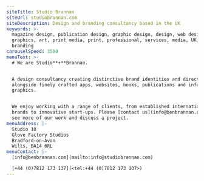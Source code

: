 ```yaml
---
siteTitle: Studio Brannan
siteUrl: studiobrannan.com
siteDescription: Design and branding consultancy based in the UK
keywords: >-
  magazine design, publication design, graphic design, design, web design,
  graphics, art, print media, print, professional, services, media, UK, app,
  branding
carouselSpeed: 3500
menuText: >-
  # We are Studio**+**Brannan.


  A design consultancy creating distinctive brand identities and direction,
  alongside finely crafted apps, websites, books, publications and information
  graphics. 


  We enjoy working with a range of clients, from established international
  brands to innovative start-ups. Please [contact us](info@benbrannan.com) to
  see more of our work and discuss a project.
menuAddress: |-
  Studio 18
  Glove Factory Studios
  Bradford-on-Avon
  Wilts, BA14 6RL
menuContact: |-
  [info@benbrannan.com](mailto:info@studiobrannan.com)

  [+44 (0)7812 173 137](<tel:+44 (0)7812 173 137>)
---
```


